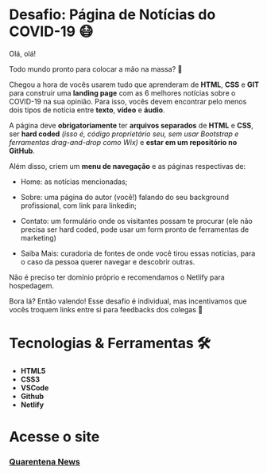 # Desafio: Página de Notícias do COVID-19 😷

Olá, olá!

Todo mundo pronto para colocar a mão na massa? 🙂

Chegou a hora de vocês usarem tudo que aprenderam de **HTML**, **CSS** e **GIT** para construir uma **landing page** com as 6 melhores notícias sobre o COVID-19 na sua opinião. Para isso, vocês devem encontrar pelo menos dois tipos de notícia entre **texto**, **vídeo** e **áudio**.

A página deve **obrigatoriamente** ter **arquivos separados** de **HTML** e **CSS**, ser **hard coded** *(isso é, código proprietário seu, sem usar Bootstrap e ferramentas drag-and-drop como Wix)* e **estar em um repositório no GitHub**.

Além disso, criem um **menu de navegação** e as páginas respectivas de:

- Home: as notícias mencionadas;

- Sobre: uma página do autor (você!) falando do seu background profissional, com link para linkedin;

- Contato: um formulário onde os visitantes possam te procurar (ele não precisa ser hard coded, pode usar um form pronto de ferramentas de marketing)

- Saiba Mais: curadoria de fontes de onde você tirou essas notícias, para o caso da pessoa querer navegar e descobrir outras.

Não é preciso ter domínio próprio e recomendamos o Netlify para hospedagem.

Bora lá? Então valendo! Esse desafio é individual, mas incentivamos que vocês troquem links entre si para feedbacks dos colegas 💚

# Tecnologias & Ferramentas 🛠

- **HTML5**
- **CSS3**
- **VSCode**
- **Github**
- **Netlify**

# Acesse o site
### [Quarentena News](https://quarentenanews.netlify.app/)
